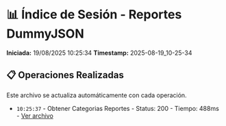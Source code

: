 # 📊 Índice de Sesión - Reportes DummyJSON

**Iniciada:** 19/08/2025 10:25:34
**Timestamp:** 2025-08-19_10-25-34

## 📋 Operaciones Realizadas

Este archivo se actualiza automáticamente con cada operación.
- `10:25:37` - Obtener Categorias Reportes - Status: 200 - Tiempo: 488ms - [Ver archivo](obtener_categorias_reportes_01_2025-08-19_10-25-34.json)

